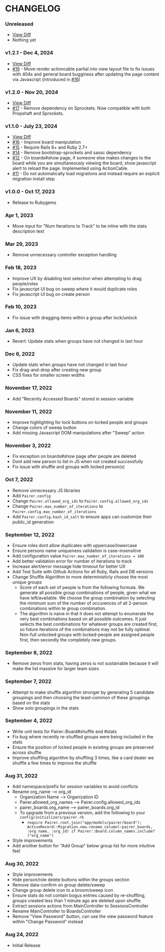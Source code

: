# CHANGELOG

### Unreleased
- [View Diff](https://github.com/westonganger/pairer/compare/v1.2.1...master)
- Nothing yet

### v1.2.1 - Dec 4, 2024
- [View Diff](https://github.com/westonganger/pairer/compare/v1.2.0...v1.2.1)
- [#19](https://github.com/westonganger/pairer/pull/19) - Move render actioncable partial into view layout file to fix issues with 404s and general board bugginess after updating the page content via Javascript (introduced in [#16](https://github.com/westonganger/pairer/pull/16))

### v1.2.0 - Nov 20, 2024
- [View Diff](https://github.com/westonganger/pairer/compare/v1.1.0...v1.2.0)
- [#17](https://github.com/westonganger/pairer/pull/17) - Remove dependency on Sprockets. Now compatible with both Propshaft and Sprockets.

### v1.1.0 - July 23, 2024
- [View Diff](https://github.com/westonganger/pairer/compare/v1.0.0...v1.1.0)
- [#16](https://github.com/westonganger/pairer/pull/16) - Improve board manipulation
- [#15](https://github.com/westonganger/pairer/pull/15) - Require Rails 6+ and Ruby 2.7+
- [#14](https://github.com/westonganger/pairer/pull/14) - Remove bootstrap-sprockets and sassc dependency
- [#12](https://github.com/westonganger/pairer/pull/12) - On boards#show page, if someone else makes changes to the board while you are simultaneously viewing the board, show javascript alert to reload the page. Implemented using ActionCable.
- [#11](https://github.com/westonganger/pairer/pull/11) - Do not automatically load migrations and instead require an explicit migration install step

### v1.0.0 - Oct 17, 2023
- Release to Rubygems

### Apr 1, 2023
- Move input for "Num Iterations to Track" to be inline with the stats description text

### Mar 29, 2023
- Remove unnecessary controller exception handling

### Feb 18, 2023
- Improve UX by disabling text selection when attempting to drag people/roles
- Fix javascript UI bug on sweep where it would duplicate roles
- Fix javascript UI bug on create person

### Feb 10, 2023
- Fix issue with dragging items within a group after lock/unlock

### Jan 6, 2023
- Revert: Update stats when groups have not changed in last hour

### Dec 6, 2022
- Update stats when groups have not changed in last hour
- Fix drag-and-drop after creating new group
- CSS fixes for smaller screen widths

### November 17, 2022
- Add "Recently Accessed Boards" stored in session variable

### November 11, 2022
- Improve highlighting for lock buttons on locked people and groups
- Change colors of sweep button
- Add missing Javascript DOM manipulations after "Sweep" action

### November 3, 2022
- Fix exception on boards#show page after people are deleted
- Dont add new person to list in JS when not created successfully
- Fix issue with shuffle and groups with locked person(s)

### Oct 7, 2022
- Remove unnecessary JS libraries
- Add `Pairer.config`
- Change `Pairer.allowed_org_ids` to `Pairer.config.allowed_org_ids`
- Change `Pairer.max_number_of_iterations` to `Pairer.config.max_number_of_iterations`
- Add `Pairer.config.hash_id_salt` to ensure apps can customize their public_id generation

### September 12, 2022
- Ensure roles dont allow duplicates with uppercase/lowercase
- Ensure persons name uniqueness validation is case-insensitive
- Add configuration value `Pairer.max_number_of_iterations = 100`
- Add better validation error for number of iterations to track
- Increase alert/error message hide timeout for better UX
- Add Test Suite with Github Actions for all Ruby, Rails and DB versions
- Change Shuffle Algorithm to more deterministicly choose the most unique groups
  * Score of each set of people is from the following formula. We generate all possible group combinations of people, given what we have left/available. We choose the group combination by selecting the minimum sum of the number of occurences of all 2-person combinations within te group combination.
  * The algorithm is naive in that it does not attempt to enumerate the very best combinations based on all possible outcomes. It just selects the best combinations for whatever groups are created first, so future iterations of the combinations may not be fully optimal. Non-full unlocked groups with locked-people are assigned people first, then secondly the completely new groups.

### September 8, 2022
- Remove zeros from stats, having zeros is not sustainable because it will make the list massive for larger team sizes

### September 7, 2022
- Attempt to make shuffle algorithm stronger by generating 5 candidate groupings and then choosing the least-common of these groupings based on the stats
- Show solo groupings in the stats

### September 4, 2022
- Write unit tests for Pairer::Board#shuffle and #stats
- Fix bug where recently re-shuffled groups were being included in the stats
- Ensure the position of locked people in existing groups are preserved across shuffle
- Improve shuffling algorithm by shuffling 3 times, like a card dealer we shuffle a few times to improve the shuffle

### Aug 31, 2022
- Add namespace/prefix for session variables to avoid conflicts
- Rename org_name --> org_id
  * Organization Name --> Organization ID
  * Pairer.allowed_org_names --> Pairer.config.allowed_org_ids
  * pairer_boards.org_name --> pairer_boards.org_id
  * To upgrade from a previous version, add the following to your `config/initializers/pairer.rb`
    * `require Pairer.root.join("app/models/pairer/board"); ActiveRecord::Migration.new.rename_column(:pairer_boards, :org_name, :org_id) if Pairer::Board.column_names.include?("org_name")`
- Style improvements
- Add another button for "Add Group" below group list for more intuitive feel

### Aug 30, 2022
- Style improvements
- Hide person/role delete buttons within the groups section
- Remove data-confirm on group delete/sweep
- Change group delete icon to a broom/sweep icon
- Ensure stats do not contain bogus entries caused by re-shuffling, groups created less than 1 minute ago are deleted upon shuffle
- Extract sessions actions from MainController to SessionsController
- Rename MainController to BoardsController
- Remove "View Password" button, can use the view password feature within "Change Password" instead

### Aug 24, 2022
- Initial Release
